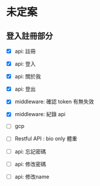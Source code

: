 # 未定案

## 登入註冊部分

-[x]  api: 註冊
-[x]  api: 登入
-[x]  api: 關於我
-[x]  api: 登出
-[x]  middleware: 確認 token 有無失效
-[x]  middleware: 紀錄 api 
-[ ]  gcp 
-[ ]  Restful API : bio only 體重 
-[ ]  api: 忘記密碼
-[ ]  api: 修改密碼
-[ ]  api: 修改name





